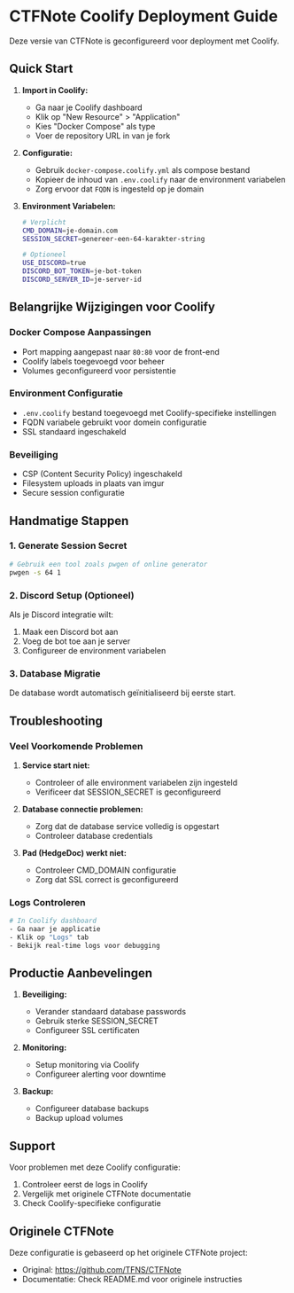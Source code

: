 # CTFNote Coolify Deployment Guide

Deze versie van CTFNote is geconfigureerd voor deployment met Coolify.

## Quick Start

1. **Import in Coolify:**
   - Ga naar je Coolify dashboard
   - Klik op "New Resource" > "Application"
   - Kies "Docker Compose" als type
   - Voer de repository URL in van je fork

2. **Configuratie:**
   - Gebruik `docker-compose.coolify.yml` als compose bestand
   - Kopieer de inhoud van `.env.coolify` naar de environment variabelen
   - Zorg ervoor dat `FQDN` is ingesteld op je domain

3. **Environment Variabelen:**
   ```bash
   # Verplicht
   CMD_DOMAIN=je-domain.com
   SESSION_SECRET=genereer-een-64-karakter-string
   
   # Optioneel
   USE_DISCORD=true
   DISCORD_BOT_TOKEN=je-bot-token
   DISCORD_SERVER_ID=je-server-id
   ```

## Belangrijke Wijzigingen voor Coolify

### Docker Compose Aanpassingen
- Port mapping aangepast naar `80:80` voor de front-end
- Coolify labels toegevoegd voor beheer
- Volumes geconfigureerd voor persistentie

### Environment Configuratie
- `.env.coolify` bestand toegevoegd met Coolify-specifieke instellingen
- FQDN variabele gebruikt voor domein configuratie
- SSL standaard ingeschakeld

### Beveiliging
- CSP (Content Security Policy) ingeschakeld
- Filesystem uploads in plaats van imgur
- Secure session configuratie

## Handmatige Stappen

### 1. Generate Session Secret
```bash
# Gebruik een tool zoals pwgen of online generator
pwgen -s 64 1
```

### 2. Discord Setup (Optioneel)
Als je Discord integratie wilt:
1. Maak een Discord bot aan
2. Voeg de bot toe aan je server
3. Configureer de environment variabelen

### 3. Database Migratie
De database wordt automatisch geïnitialiseerd bij eerste start.

## Troubleshooting

### Veel Voorkomende Problemen

1. **Service start niet:**
   - Controleer of alle environment variabelen zijn ingesteld
   - Verificeer dat SESSION_SECRET is geconfigureerd

2. **Database connectie problemen:**
   - Zorg dat de database service volledig is opgestart
   - Controleer database credentials

3. **Pad (HedgeDoc) werkt niet:**
   - Controleer CMD_DOMAIN configuratie
   - Zorg dat SSL correct is geconfigureerd

### Logs Controleren
```bash
# In Coolify dashboard
- Ga naar je applicatie
- Klik op "Logs" tab
- Bekijk real-time logs voor debugging
```

## Productie Aanbevelingen

1. **Beveiliging:**
   - Verander standaard database passwords
   - Gebruik sterke SESSION_SECRET
   - Configureer SSL certificaten

2. **Monitoring:**
   - Setup monitoring via Coolify
   - Configureer alerting voor downtime

3. **Backup:**
   - Configureer database backups
   - Backup upload volumes

## Support

Voor problemen met deze Coolify configuratie:
1. Controleer eerst de logs in Coolify
2. Vergelijk met originele CTFNote documentatie
3. Check Coolify-specifieke configuratie

## Originele CTFNote

Deze configuratie is gebaseerd op het originele CTFNote project:
- Original: https://github.com/TFNS/CTFNote
- Documentatie: Check README.md voor originele instructies
